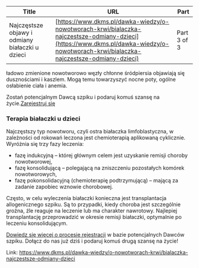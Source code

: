 | **Title**       | **URL**           | **Part**              |
|-----------------|-------------------|-----------------------|
| Najczęstsze objawy i odmiany białaczki u dzieci         | [https://www.dkms.pl/dawka-wiedzy/o-nowotworach-krwi/bialaczka-najczestsze-odmiany-dzieci](https://www.dkms.pl/dawka-wiedzy/o-nowotworach-krwi/bialaczka-najczestsze-odmiany-dzieci)    | Part 3 of 3          |

ładowo zmienione nowotworowo węzły chłonne śródpiersia objawiają się dusznościami i kaszlem. Mogą temu towarzyszyć nocne poty, ogólne osłabienie ciała i anemia.


Zostań potencjalnym Dawcą szpiku i podaruj komuś szansę na życie.[Zarejestruj się](/zarejestruj-sie-teraz "Zarejestruj sie teraz")
### Terapia białaczki u dzieci


Najczęstszy typ nowotworu, czyli ostra białaczka limfoblastyczna, w zależności od rokowań leczona jest chemioterapią aplikowaną cyklicznie. Wyróżnia się trzy fazy leczenia:


* fazę indukcyjną – której głównym celem jest uzyskanie remisji choroby nowotworowej,
* fazę konsolidującą – polegającą na zniszczeniu pozostałych komórek nowotworowych,
* fazę pokonsolidacyjną (chemioterapię podtrzymującą) – mającą za zadanie zapobiec wznowie chorobowej.


Często, w celu wyleczenia białaczki konieczna jest transplantacja allogenicznego szpiku. Są to przypadki, kiedy choroba jest szczególnie groźna, źle reaguje na leczenie lub ma charakter nawrotowy. Najlepiej transplantację przeprowadzić w okresie remisji białaczki, optymalnie po leczeniu konsolidującym.


[Dowiedz się więcej o procesie rejestracji](https://www.dkms.pl/dawka-wiedzy/o-rejestracji) w bazie potencjalnych Dawców szpiku. Dołącz do nas już dziś i podaruj komuś drugą szansę na życie!



Link: https://www.dkms.pl/dawka-wiedzy/o-nowotworach-krwi/bialaczka-najczestsze-odmiany-dzieci
